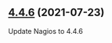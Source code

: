 ## [4.4.6](https://github.com/ACPMFrance/Docker-Nagios/compare/4.3.4...4.4.6) (2021-07-23)

Update Nagios to 4.4.6

